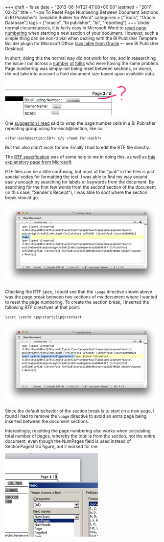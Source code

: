 +++
draft       = false
date        = "2013-06-14T21:47:00+00:00"
lastmod     = "2017-02-22"
title       = "How To Reset Page Numbering Between Document Sections in BI Publisher's Template Builder for Word"
categories  = ["Tools", "Oracle Database"]
tags        = ["oracle", "bi publisher", "bi", "reporting"]
+++
Under normal circumstances, it is fairly easy in Microsoft Word to [reset page numbering](http://www.youtube.com/watch?v=E1WtKR6FDM4) when starting a new section of your document. However, such a simple thing can be non-trivial when dealing with the BI Publisher Template Builder plugin for Microsoft Office ([available from Oracle](http://www.oracle.com/technetwork/middleware/bi-publisher/downloads/index.html) — see BI Publisher Desktop). 

In short, doing this the normal way did not work for me, and in researching the issue I ran across a [number](http://stackoverflow.com/questions/9603481/rtf-number-of-pages-page-x-of-y) [of](https://forums.oracle.com/thread/2493003) [folks](https://forums.oracle.com/thread/496869) who were having the same problem. Page numbering was simply not being reset between sections, or worse, did not take into account a fluid document size based upon available data. 

![](/img/2013-06-14-resetting-page-numbering-between-document-sections-in-bi-publishers-template-builder-for-word/9f704cdbd7a5ec85bff722e3469edae0993faa219b4e42459782b94f692aa53e.png)

One [suggestion I read](https://forums.oracle.com/thread/2225641) said to wrap the page number cells in a BI Publisher repeating group using for-each@section, like so:

`<?for-each@section:ID?> x/y <?end for-each?>`

But this also didn't work for me. Finally I had to edit the RTF file directly.

The [RTF specification](http://www.biblioscape.com/rtf15_spec.htm) was of some help to me in doing this, as well as [this explanatory page from Microsoft](http://msdn.microsoft.com/en-us/library/office/aa140283(v=office.10).aspx#rtfspec_secformatprop).

RTF files can be a little confusing, but most of the "junk" in the files is just special codes for formatting the text. I was able to find my way around easily enough by searching for labels or keywords from the document. By searching for the first few words from the second section of the document (in this case, "Sender's Receipt"), I was able to spot where the section break should go.

![](/img/2013-06-14-resetting-page-numbering-between-document-sections-in-bi-publishers-template-builder-for-word/0d902604df4939682bb7821c4044affb3b03f809274551b8172827bc846d7b2d.png)

Checking the RTF spec, I could see that the `\page` directive shown above was the page break between two sections of my document where I wanted to reset the page numbering. To create the section break, I inserted the following RTF directives at that point:

`\sect \sectd \pgnstarts1\pgnrestart `

![](/img/2013-06-14-resetting-page-numbering-between-document-sections-in-bi-publishers-template-builder-for-word/466447c609e7fa65f188357e7531def7cb8f1443944e602f62e3eff984f1388d.png)

Since the default behavior of the section break is to start on a new page, I found I had to remove the `\page` directive to avoid an extra page being inserted between the document sections.

Interestingly, resetting the page numbering also works when calculating total number of pages, whereby the total is from the section, not the entire document, even though the NumPages field is used instead of SectionPages! Go figure, but it worked for me.

![](/img/2013-06-14-resetting-page-numbering-between-document-sections-in-bi-publishers-template-builder-for-word/1efc8813e70f4ee7bda4647b6fd38f4dce646c46b41e20fb482a3443e5bbb17a.png)